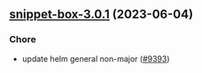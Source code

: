 

## [snippet-box-3.0.1](https://github.com/truecharts/charts/compare/snippet-box-3.0.0...snippet-box-3.0.1) (2023-06-04)

### Chore

- update helm general non-major ([#9393](https://github.com/truecharts/charts/issues/9393))
  
  